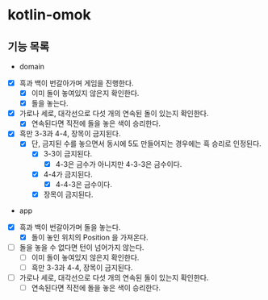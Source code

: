 # kotlin-omok

## 기능 목록

- domain
- [x] 흑과 백이 번갈아가며 게임을 진행한다.
    - [x] 이미 돌이 놓여있지 않은지 확인한다.
    - [x] 돌을 놓는다.
- [x] 가로나 세로, 대각선으로 다섯 개의 연속된 돌이 있는지 확인한다.
  - [x] 연속된다면 직전에 돌을 놓은 색이 승리한다.
- [x] 흑만 3-3과 4-4, 장목이 금지된다.
    - [x] 단, 금지된 수를 놓으면서 동시에 5도 만들어지는 경우에는 흑 승리로 인정된다.
        - [x] 3-3이 금지된다.
            - [x] 4-3은 금수가 아니지만 4-3-3은 금수이다.
        - [x] 4-4가 금지된다.
            - [x] 4-4-3은 금수이다.
        - [x] 장목이 금지된다.

- app
- [x] 흑과 백이 번갈아가며 돌을 놓는다.
  - [x] 돌이 놓인 위치의 Position 을 가져온다.
- [ ] 돌을 놓을 수 없다면 턴이 넘어가지 않는다.
  - [ ] 이미 돌이 놓여있지 않은지 확인한다.
  - [ ] 흑만 3-3과 4-4, 장목이 금지된다.
- [ ] 가로나 세로, 대각선으로 다섯 개의 연속된 돌이 있는지 확인한다.
    - [ ] 연속된다면 직전에 돌을 놓은 색이 승리한다.